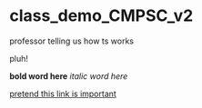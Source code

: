 # class_demo_CMPSC_v2
professor telling us how ts works

pluh!

**bold word here** *italic word here*

[pretend this link is important](https://fortniteburger.net)
